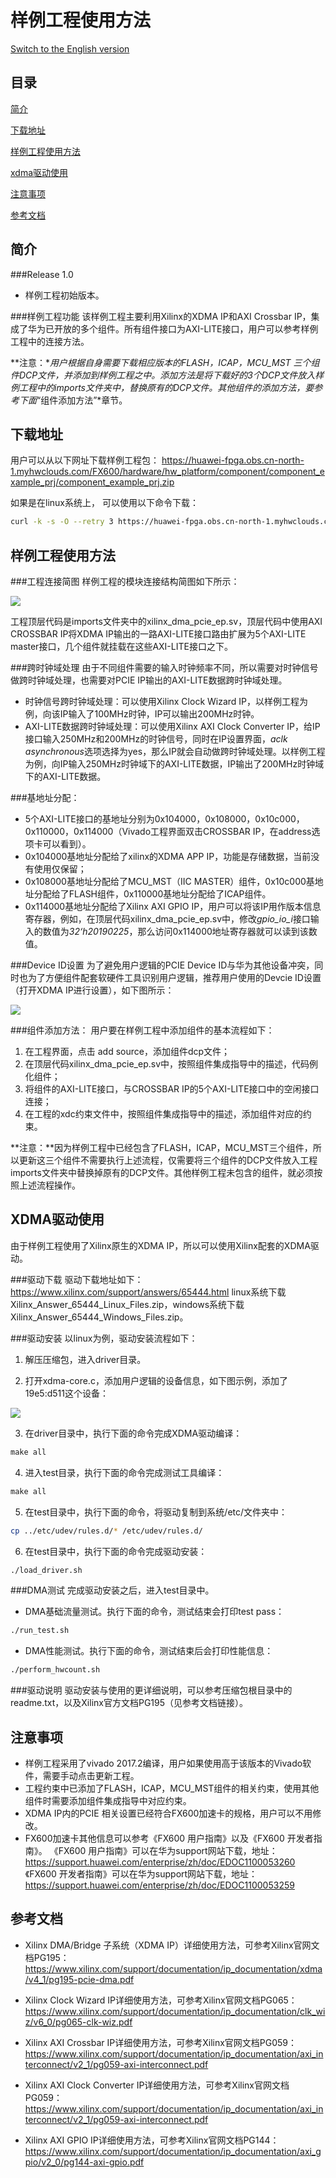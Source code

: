 样例工程使用方法
=======

[Switch to the English version](./README.md)

目录
-------
[简介](#a)

[下载地址](#b)

[样例工程使用方法](#c)

[xdma驱动使用](#d)

[注意事项](#e)

[参考文档](#f)

<a name="a"></a>

简介
-------

###Release 1.0
- 样例工程初始版本。

###样例工程功能
该样例工程主要利用Xilinx的XDMA  IP和AXI Crossbar IP，集成了华为已开放的多个组件。所有组件接口为AXI-LITE接口，用户可以参考样例工程中的连接方法。

**注意：**用户根据自身需要下载相应版本的FLASH，ICAP，MCU_MST 三个组件DCP文件，并添加到样例工程之中。添加方法是将下载好的3个DCP文件放入样例工程中的imports文件夹中，替换原有的DCP文件。其他组件的添加方法，要参考下面*“组件添加方法”*章节。

<a name="b"></b>

下载地址
--------

用户可以从以下网址下载样例工程包：
<https://huawei-fpga.obs.cn-north-1.myhwclouds.com/FX600/hardware/hw_platform/component/component_example_prj/component_example_prj.zip>

如果是在linux系统上， 可以使用以下命令下载：

```bash
curl -k -s -O --retry 3 https://huawei-fpga.obs.cn-north-1.myhwclouds.com/FX600/hardware/hw_platform/component/component_example_prj/component_example_prj.zip
```

<a name="c"></c>

样例工程使用方法
--------
###工程连接简图
样例工程的模块连接结构简图如下所示：

![](./example_prj_connect.jpg)

工程顶层代码是imports文件夹中的xilinx_dma_pcie_ep.sv，顶层代码中使用AXI CROSSBAR IP将XDMA IP输出的一路AXI-LITE接口路由扩展为5个AXI-LITE master接口，几个组件就挂载在这些AXI-LITE接口之下。

###跨时钟域处理
由于不同组件需要的输入时钟频率不同，所以需要对时钟信号做跨时钟域处理，也需要对PCIE IP输出的AXI-LITE数据跨时钟域处理。
- 时钟信号跨时钟域处理：可以使用Xilinx Clock Wizard IP，以样例工程为例，向该IP输入了100MHz时钟，IP可以输出200MHz时钟。
- AXI-LITE数据跨时钟域处理：可以使用Xilinx AXI Clock Converter IP，给IP接口输入250MHz和200MHz的时钟信号，同时在IP设置界面，*aclk asynchronous*选项选择为yes，那么IP就会自动做跨时钟域处理。以样例工程为例，向IP输入250MHz时钟域下的AXI-LITE数据，IP输出了200MHz时钟域下的AXI-LITE数据。

###基地址分配：
- 5个AXI-LITE接口的基地址分别为0x104000，0x108000，0x10c000，0x110000，0x114000（Vivado工程界面双击CROSSBAR IP，在address选项卡可以看到）。
- 0x104000基地址分配给了xilinx的XDMA APP IP，功能是存储数据，当前没有使用仅保留；
- 0x108000基地址分配给了MCU_MST（IIC MASTER）组件，0x10c000基地址分配给了FLASH组件，0x110000基地址分配给了ICAP组件。
- 0x114000基地址分配给了Xilinx AXI GPIO IP，用户可以将该IP用作版本信息寄存器，例如，在顶层代码xilinx_dma_pcie_ep.sv中，修改*gpio_io_i*接口输入的数值为*32‘h20190225*，那么访问0x114000地址寄存器就可以读到该数值。

###Device ID设置
为了避免用户逻辑的PCIE Device ID与华为其他设备冲突，同时也为了方便组件配套软硬件工具识别用户逻辑，推荐用户使用的Devcie ID设置（打开XDMA IP进行设置），如下图所示：

![](./device_id.jpg)

###组件添加方法：
用户要在样例工程中添加组件的基本流程如下：
1. 在工程界面，点击 add source，添加组件dcp文件；
2. 在顶层代码xilinx_dma_pcie_ep.sv中，按照组件集成指导中的描述，代码例化组件；
3. 将组件的AXI-LITE接口，与CROSSBAR IP的5个AXI-LITE接口中的空闲接口连接；
4. 在工程的xdc约束文件中，按照组件集成指导中的描述，添加组件对应的约束。

**注意：**因为样例工程中已经包含了FLASH，ICAP，MCU_MST三个组件，所以更新这三个组件不需要执行上述流程，仅需要将三个组件的DCP文件放入工程imports文件夹中替换掉原有的DCP文件。其他样例工程未包含的组件，就必须按照上述流程操作。

<a name="d"></d>

XDMA驱动使用
--------
由于样例工程使用了Xilinx原生的XDMA IP，所以可以使用Xilinx配套的XDMA驱动。

###驱动下载
驱动下载地址如下：
<https://www.xilinx.com/support/answers/65444.html>
linux系统下载Xilinx_Answer_65444_Linux_Files.zip，windows系统下载Xilinx_Answer_65444_Windows_Files.zip。

###驱动安装
以linux为例，驱动安装流程如下：
1. 解压压缩包，进入driver目录。

2. 打开xdma-core.c，添加用户逻辑的设备信息，如下图示例，添加了19e5:d511这个设备：

![](./xdma_add_device.jpg)

3. 在driver目录中，执行下面的命令完成XDMA驱动编译：
```makefile
make all
```
4. 进入test目录，执行下面的命令完成测试工具编译：
```makefile
make all
```
5. 在test目录中，执行下面的命令，将驱动复制到系统/etc/文件夹中：
```bash
cp ../etc/udev/rules.d/* /etc/udev/rules.d/
```
6. 在test目录中，执行下面的命令完成驱动安装：
```bash
./load_driver.sh
```

###DMA测试
完成驱动安装之后，进入test目录中。
- DMA基础流量测试。执行下面的命令，测试结束会打印test pass：
```bash
./run_test.sh
```

- DMA性能测试。执行下面的命令，测试结束后会打印性能信息：
```bash
./perform_hwcount.sh
```

###驱动说明
驱动安装与使用的更详细说明，可以参考压缩包根目录中的readme.txt，以及Xilinx官方文档PG195（见参考文档链接）。

<a name="e"></e>

注意事项
--------
- 样例工程采用了vivado 2017.2编译，用户如果使用高于该版本的Vivado软件，需要手动点击更新工程。
- 工程约束中已添加了FLASH，ICAP，MCU_MST组件的相关约束，使用其他组件时需要添加组件集成指导中对应约束。
- XDMA IP内的PCIE 相关设置已经符合FX600加速卡的规格，用户可以不用修改。
- FX600加速卡其他信息可以参考《FX600 用户指南》以及《FX600 开发者指南》。
《FX600 用户指南》可以在华为support网站下载，地址：
<https://support.huawei.com/enterprise/zh/doc/EDOC1100053260>
《FX600 开发者指南》可以在华为support网站下载，地址：
<https://support.huawei.com/enterprise/zh/doc/EDOC1100053259>

<a name="f"></f>

参考文档
--------
- Xilinx DMA/Bridge 子系统（XDMA IP）详细使用方法，可参考Xilinx官网文档PG195：
<https://www.xilinx.com/support/documentation/ip_documentation/xdma/v4_1/pg195-pcie-dma.pdf>

- Xilinx Clock Wizard IP详细使用方法，可参考Xilinx官网文档PG065：<https://www.xilinx.com/support/documentation/ip_documentation/clk_wiz/v6_0/pg065-clk-wiz.pdf>

- Xilinx AXI Crossbar IP详细使用方法，可参考Xilinx官网文档PG059：
<https://www.xilinx.com/support/documentation/ip_documentation/axi_interconnect/v2_1/pg059-axi-interconnect.pdf>

- Xilinx AXI Clock Converter IP详细使用方法，可参考Xilinx官网文档PG059：
<https://www.xilinx.com/support/documentation/ip_documentation/axi_interconnect/v2_1/pg059-axi-interconnect.pdf>

- Xilinx AXI GPIO IP详细使用方法，可参考Xilinx官网文档PG144：
<https://www.xilinx.com/support/documentation/ip_documentation/axi_gpio/v2_0/pg144-axi-gpio.pdf>


